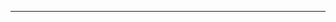 
---

<!-- [![Kevin's GitHub stats](https://github-readme-stats.vercel.app/api?username=k-minutti)](https://github.com/k-minutti/github-readme-stats) -->
